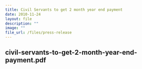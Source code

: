 ```yaml
---
title: Civil Servants to get 2 month year end payment
date: 2010-11-24
layout: file
description: ""
image: ""
file_url: /files/press-release
---
```

civil-servants-to-get-2-month-year-end-payment.pdf
---